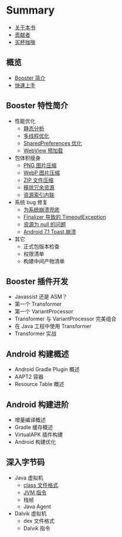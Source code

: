 # Summary

* [关于本书](./README.md)
* [贡献者](./contributors.md)
* [买杯咖啡](./donate.md)

## 概览

* [Booster 简介](./overview.md)
* [快速上手](./getting-started.md)

## Booster 特性简介

* 性能优化
  * [静态分析](./performance/static-analysis.md)
  * [多线程优化](./performance/multithreading-optimization.md)
  * [SharedPreferences 优化](./performance/shared-preferences-optimization.md)
  * [WebView 预加载](./performance/webview-preloading.md)
* 包体积瘦身
  * [PNG 图片压缩](./shrink/png-compression.md)
  * [WebP 图片压缩](./shrink/webp-compression.md)
  * [ZIP 文件压缩](./shrink/zip-compression.md)
  * [移除冗余资源](./shrink/res-deredundancy.md)
  * [资源索引内联](./shrink/res-index-inline.md)
* 系统 bug 修复
  * [为系统崩溃兜底](./bugfix/prevent-crash-from-system-bug.md)
  * [Finalizer 导致的 TimeoutException](./bugfix/finalizer-timeout-exception.md)
  * [资源为 null 的问题](./bugfix/null-resource-assets.md)
  * [Android 7.1 Toast 崩溃](./bugfix/toast-crash-on-android-25.md)
* 其它
  * 正式包版本检查
  * 权限清单
  * 构建中间产物清单

## Booster 插件开发

* Javassist 还是 ASM？
* 第一个 Transformer
* 第一个 VariantProcessor
* Transformer 与 VariantProcessor 完美组合
* 在 Java 工程中使用 Transformer
* Transformer 实战

## Android 构建概述

* Android Gradle Plugin 概述
* AAPT2 容器
* Resource Table 概述

## Android 构建进阶

* 增量编译概述
* Gradle 缓存概述
* VirtualAPK 插件构建
* Android 构建优化

## 深入字节码

* Java 虚拟机
    * [class 文件格式](./jvm/class-file.md)
    * [JVM 指令](./jvm/instructions.md)
    * 栈帧
    * Java Agent
* Dalvik 虚拟机
    * dex 文件格式
    * Dalvik 指令

